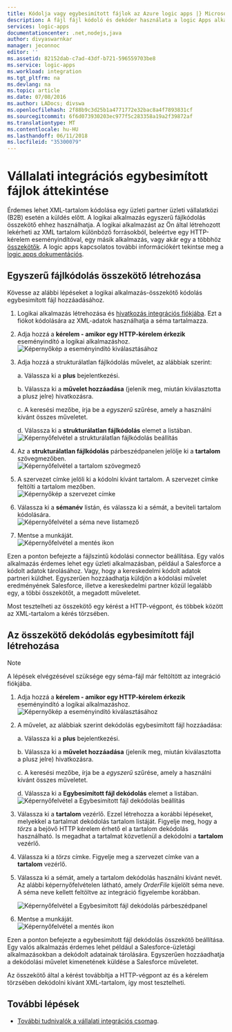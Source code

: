 ```yaml
---
title: Kódolja vagy egybesimított fájlok az Azure logic apps |} Microsoft Docs
description: A fájl fájl kódoló és dekóder használata a logic Apps alkalmazásokat a vállalati integrációs csomag
services: logic-apps
documentationcenter: .net,nodejs,java
author: divyaswarnkar
manager: jeconnoc
editor: ''
ms.assetid: 82152dab-c7ad-43df-b721-596559703be8
ms.service: logic-apps
ms.workload: integration
ms.tgt_pltfrm: na
ms.devlang: na
ms.topic: article
ms.date: 07/08/2016
ms.author: LADocs; divswa
ms.openlocfilehash: 2f88b9c3d25b1a4771772e32bac8a4f7893831cf
ms.sourcegitcommit: 6f6d073930203ec977f5c283358a19a2f39872af
ms.translationtype: MT
ms.contentlocale: hu-HU
ms.lasthandoff: 06/11/2018
ms.locfileid: "35300079"
---
```

# <a name="overview-of-enterprise-integration-with-flat-files"></a>Vállalati integrációs egybesimított fájlok áttekintése

Érdemes lehet XML-tartalom kódolása egy üzleti partner üzleti vállalatközi (B2B) esetén a küldés előtt. A logikai alkalmazás egyszerű fájlkódolás összekötő ehhez használhatja. A logikai alkalmazást az Ön által létrehozott lekérheti az XML tartalom különböző forrásokból, beleértve egy HTTP-kérelem eseményindítóval, egy másik alkalmazás, vagy akár egy a többhöz [összekötők](../connectors/apis-list.md). A logic apps kapcsolatos további információkért tekintse meg a [logic apps dokumentációs](logic-apps-overview.md "további információk a Logic apps").  

## <a name="create-the-flat-file-encoding-connector"></a>Egyszerű fájlkódolás összekötő létrehozása
Kövesse az alábbi lépéseket a logikai alkalmazás-összekötő kódolás egybesimított fájl hozzáadásához.

1. Logikai alkalmazás létrehozása és [hivatkozás integrációs fiókjába](logic-apps-enterprise-integration-accounts.md "integrációs fiók csatolása logikai alkalmazás további"). Ezt a fiókot kódolására az XML-adatok használhatja a séma tartalmazza.  
2. Adja hozzá a **kérelem - amikor egy HTTP-kérelem érkezik** eseményindító a logikai alkalmazáshoz.  
   ![Képernyőkép a eseményindító kiválasztásához](./media/logic-apps-enterprise-integration-b2b/flatfile-1.png)    
3. Adja hozzá a strukturálatlan fájlkódolás művelet, az alábbiak szerint:
   
    a. Válassza ki a **plus** bejelentkezési.
   
    b. Válassza ki a **művelet hozzáadása** (jelenik meg, miután kiválasztotta a plusz jelre) hivatkozásra.
   
    c. A keresési mezőbe, írja be a *egyszerű* szűrése, amely a használni kívánt összes műveletet.
   
    d. Válassza ki a **strukturálatlan fájlkódolás** elemet a listában.   
   ![Képernyőfelvétel a strukturálatlan fájlkódolás beállítás](media/logic-apps-enterprise-integration-flatfile/flatfile-2.png)   
4. Az a **strukturálatlan fájlkódolás** párbeszédpanelen jelölje ki a **tartalom** szövegmezőben.  
   ![Képernyőfelvétel a tartalom szövegmező](media/logic-apps-enterprise-integration-flatfile/flatfile-3.png)  
5. A szervezet címke jelöli ki a kódolni kívánt tartalom. A szervezet címke feltölti a tartalom mezőben.     
   ![Képernyőkép a szervezet címke](media/logic-apps-enterprise-integration-flatfile/flatfile-4.png)  
6. Válassza ki a **sémanév** listán, és válassza ki a sémát, a beviteli tartalom kódolására.    
   ![Képernyőfelvétel a séma neve listamező](media/logic-apps-enterprise-integration-flatfile/flatfile-5.png)  
7. Mentse a munkáját.   
   ![Képernyőfelvétel a mentés ikon](media/logic-apps-enterprise-integration-flatfile/flatfile-6.png)  

Ezen a ponton befejezte a fájlszintű kódolási connector beállítása. Egy valós alkalmazás érdemes lehet egy üzleti alkalmazásban, például a Salesforce a kódolt adatok tárolásához. Vagy, hogy a kereskedelmi kódolt adatok partneri küldhet. Egyszerűen hozzáadhatja küldjön a kódolási művelet eredményének Salesforce, illetve a kereskedelmi partner közül legalább egy, a többi összekötőt, a megadott műveletet.

Most tesztelheti az összekötő egy kérést a HTTP-végpont, és többek között az XML-tartalom a kérés törzsében.  

## <a name="create-the-flat-file-decoding-connector"></a>Az összekötő dekódolás egybesimított fájl létrehozása

> [!NOTE]
> A lépések elvégzésével szüksége egy séma-fájl már feltöltött az integráció fiókjába.

1. Adja hozzá a **kérelem - amikor egy HTTP-kérelem érkezik** eseményindító a logikai alkalmazáshoz.  
   ![Képernyőkép a eseményindító kiválasztásához](./media/logic-apps-enterprise-integration-b2b/flatfile-1.png)    
2. A művelet, az alábbiak szerint dekódolás egybesimított fájl hozzáadása:
   
    a. Válassza ki a **plus** bejelentkezési.
   
    b. Válassza ki a **művelet hozzáadása** (jelenik meg, miután kiválasztotta a plusz jelre) hivatkozásra.
   
    c. A keresési mezőbe, írja be a *egyszerű* szűrése, amely a használni kívánt összes műveletet.
   
    d. Válassza ki a **Egybesimított fájl dekódolás** elemet a listában.   
   ![Képernyőfelvétel a Egybesimított fájl dekódolás beállítás](media/logic-apps-enterprise-integration-flatfile/flatfile-2.png)   
3. Válassza ki a **tartalom** vezérlő. Ezzel létrehozza a korábbi lépéseket, melyekkel a tartalmat dekódolás tartalom listáját. Figyelje meg, hogy a *törzs* a bejövő HTTP kérelem érhető el a tartalom dekódolás használható. Is megadhat a tartalmat közvetlenül a dekódolni a **tartalom** vezérlő.     
4. Válassza ki a *törzs* címke. Figyelje meg a szervezet címke van a **tartalom** vezérlő.
5. Válassza ki a sémát, amely a tartalom dekódolás használni kívánt nevét. Az alábbi képernyőfelvételen látható, amely *OrderFile* kijelölt séma neve. A séma neve kellett feltöltve az integráció figyelembe korábban.
   
   ![Képernyőfelvétel a Egybesimított fájl dekódolás párbeszédpanel](media/logic-apps-enterprise-integration-flatfile/flatfile-decode-1.png)    
6. Mentse a munkáját.  
   ![Képernyőfelvétel a mentés ikon](media/logic-apps-enterprise-integration-flatfile/flatfile-6.png)    

Ezen a ponton befejezte a egybesimított fájl dekódolás összekötő beállítása. Egy valós alkalmazás érdemes lehet például a Salesforce-üzletági alkalmazásokban a dekódolt adatainak tárolására. Egyszerűen hozzáadhatja a dekódolási művelet kimenetének küldése a Salesforce műveletet.

Az összekötő által a kérést továbbítja a HTTP-végpont az és a kérelem törzsében dekódolni kívánt XML-tartalom, így most tesztelheti.  

## <a name="next-steps"></a>További lépések
* [További tudnivalók a vállalati integrációs csomag](logic-apps-enterprise-integration-overview.md "további információ a vállalati integrációs csomag").  

